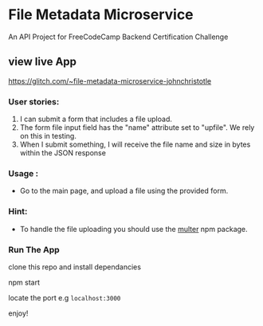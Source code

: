 # File Metadata Microservice 
An API Project for FreeCodeCamp Backend Certification Challenge

## view live App
https://glitch.com/~file-metadata-microservice-johnchristotle



###    User stories:
1. I can submit a form that includes a file upload.
2. The form file input field  has the "name" attribute set to "upfile". We rely on this in testing.
3. When I submit something, I will receive the file name and size in bytes within the JSON response


### Usage :
* Go to the main page, and upload a file using the provided form.



### Hint:
* To handle the file uploading you should use the [multer](https://www.npmjs.com/package/multer) npm package.


### Run The App
clone this repo and install dependancies

npm start


locate the port e.g ```localhost:3000``` 


enjoy!
